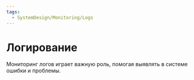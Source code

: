 ```yaml
---
tags:
  - SystemDesign/Monitoring/Logs
---
```

# Логирование 

Мониторинг логов играет важную роль, помогая выявлять в системе ошибки и проблемы.